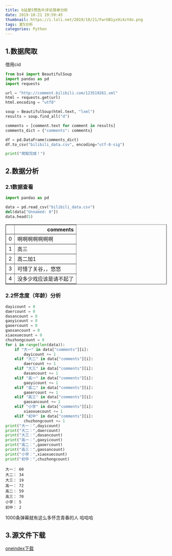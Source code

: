 ```yaml
---
title: b站爱5预告片评论简单分析
date: 2019-10-21 19:59:45
thumbnail: https://i.loli.net/2019/10/21/FwrUB1yx9i4zYdo.png
tags: 爱5分析
categories: Python
---
```


## 1.数据爬取

借用cid

<!--more-->

```python
from bs4 import BeautifulSoup
import pandas as pd 
import requests

url = "http://comment.bilibili.com/123519261.xml"
html = requests.get(url)
html.encoding = "utf8"

soup = BeautifulSoup(html.text, "lxml")
results = soup.find_all("d")

comments = [comment.text for comment in results]
comments_dict = {"comments": comments}

df = pd.DataFrame(comments_dict)
df.to_csv("bilibili_data.csv", encoding="utf-8-sig")

print("爬取完成！")
```

## 2.数据分析


### 2.1数据查看


```python
import pandas as pd

data = pd.read_csv("bilibili_data.csv")
del(data["Unnamed: 0"])
data.head(5)
```




<div>
<style scoped>
    .dataframe tbody tr th:only-of-type {
        vertical-align: middle;
    }

    .dataframe tbody tr th {
        vertical-align: top;
    }

    .dataframe thead th {
        text-align: right;
    }
</style>
<table border="1" class="dataframe">
  <thead>
    <tr style="text-align: right;">
      <th></th>
      <th>comments</th>
    </tr>
  </thead>
  <tbody>
    <tr>
      <td>0</td>
      <td>啊啊啊啊啊啊啊</td>
    </tr>
    <tr>
      <td>1</td>
      <td>高三</td>
    </tr>
    <tr>
      <td>2</td>
      <td>高二加1</td>
    </tr>
    <tr>
      <td>3</td>
      <td>可惜了关谷，，悠悠</td>
    </tr>
    <tr>
      <td>4</td>
      <td>没多少戏应该是请不起了</td>
    </tr>
  </tbody>
</table>
</div>



### 2.2怀念度（年龄）分析


```python
dayicount = 0
daercount = 0
dasancount = 0
gaoyicount = 0
gaoercount = 0
gaosancount = 0
xiaoxuecount = 0
chuzhongcount = 0
for i in range(len(data)):
    if "大一" in data["comments"][i]:
        dayicount += 1
    elif "大二" in data["comments"][i]:
        daercount += 1
    elif "大三" in data["comments"][i]:
        dasancount += 1
    elif "高一" in data["comments"][i]:
        gaoyicount += 1
    elif "高二" in data["comments"][i]:
        gaoercount += 1
    elif "高三" in data["comments"][i]:
        gaosancount += 1
    elif "小学" in data["comments"][i]:
        xiaoxuecount += 1
    elif "初中" in data["comments"][i]:
        chuzhongcount += 1
print("大一：",dayicount)
print("大二：",daercount)
print("大三：",dasancount)
print("高一：",gaoyicount)
print("高二：",gaoercount)
print("高三：",gaosancount)
print("小学：",xiaoxuecount)
print("初中：",chuzhongcount)
```

    大一： 60
    大二： 34
    大三： 19
    高一： 72
    高二： 59
    高三： 70
    小学： 5
    初中： 2
    

1000条弹幕就有这么多怀念青春的人  哈哈哈

## 3.源文件下载

[oneindex下载](http://pan.sqdxwz.com/?/python/爱5分析/)

